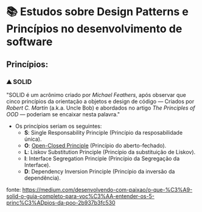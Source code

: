 # :books: Estudos sobre Design Patterns e Princípios no desenvolvimento de software

## Princípios:

### :mountain: SOLID

"SOLID é um acrônimo criado por *Michael Feathers*, após observar que cinco princípios da orientação a objetos e design de código — Criados por *Robert C. Martin* (a.k.a. Uncle Bob) e abordados no artigo *The Principles of OOD* — poderiam se encaixar nesta palavra."

- Os princípios seriam os seguintes:
    - __S__: Single Responsability Principle (Princípio da resposabilidade única).
    - __O__: [Open-Closed Principle](docs/principles/solid/ocp/README.md) (Princípio do aberto-fechado).
    - __L__: Liskov Substitution Principle (Princípio da substituição de Liskov).
    - __I__: Interface Segregation Principle (Princípio da Segregação da Interface).
    - __D__: Dependency Inversion Principle (Princípio da inversão da dependência).

fonte: https://medium.com/desenvolvendo-com-paixao/o-que-%C3%A9-solid-o-guia-completo-para-voc%C3%AA-entender-os-5-princ%C3%ADpios-da-poo-2b937b3fc530
